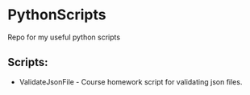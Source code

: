 # PythonScripts
Repo for my useful python scripts

## Scripts:
* ValidateJsonFile - Course homework script for validating json files.
